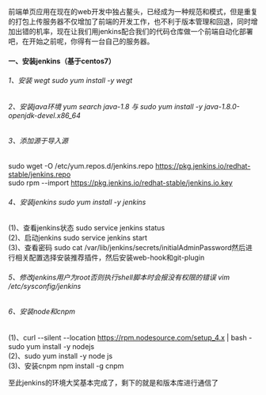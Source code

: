 前端单页应用在现在的web开发中独占鳌头，已经成为一种规范和模式，但是重复的打包上传服务器不仅增加了前端的开发工作，也不利于版本管理和回退，同时增加出错的机率，现在让我们用jenkins配合我们的代码仓库做一个前端自动化部署吧，在开始之前呢，你得有一台自己的服务器。

#### 一、安装jenkins（基于centos7）
  ###### 1、安装 wegt sudo yum install -y wegt
  ###### 2、安装java环境 yum search java-1.8 与 sudo yum install -y java-1.8.0-openjdk-devel.x86_64
  ###### 3、添加源于导入源 
  sudo wget -O /etc/yum.repos.d/jenkins.repo https://pkg.jenkins.io/redhat-stable/jenkins.repo 
  <br> sudo rpm --import https://pkg.jenkins.io/redhat-stable/jenkins.io.key
  ###### 4、安装jenkins sudo yum install -y jenkins
  (1)、查看jenkins状态 sudo service jenkins status
  <br> (2)、启动jenkins sudo service jenkins start
  <br> (3)、查看密码 sudo cat /var/lib/jenkins/secrets/initialAdminPassword然后进行相关配置选择安装推荐插件，然后安装web-hook和git-plugin
  ###### 5、修改jenkins用户为root否则执行shell脚本时会报没有权限的错误 vim /etc/sysconfig/jenkins
  ###### 6、安装node和cnpm 
  (1)、curl --silent --location https://rpm.nodesource.com/setup_4.x | bash - sudo yum install -y nodejs
  <br>(2)、sudo yum install -y node js
  <br>(3)、安装cnpm npm install -g cnpm
  
  至此jenkins的环境大奖基本完成了，剩下的就是和版本库进行通信了
